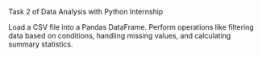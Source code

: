 Task 2 of Data Analysis with Python Internship 

Load a CSV file into a Pandas DataFrame. Perform operations like filtering data based on conditions, handling missing values, and calculating summary statistics.




